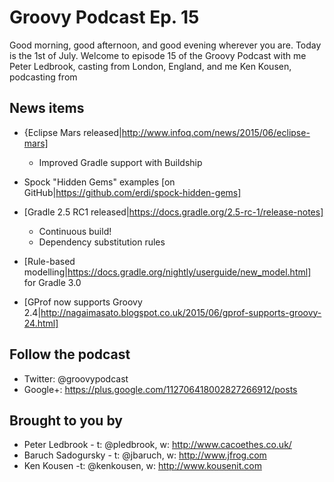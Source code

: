 # Groovy Podcast Ep. 15

Good morning, good afternoon, and good evening wherever you are. Today is the 1st of July. Welcome to episode 15 of the Groovy Podcast with me Peter Ledbrook, casting from London, England, and me Ken Kousen, podcasting from <somewhere>

## News items

* {Eclipse Mars released|http://www.infoq.com/news/2015/06/eclipse-mars]
  * Improved Gradle support with Buildship

* Spock "Hidden Gems" examples [on GitHub|https://github.com/erdi/spock-hidden-gems]

* [Gradle 2.5 RC1 released|https://docs.gradle.org/2.5-rc-1/release-notes]
  * Continuous build!
  * Dependency substitution rules

* [Rule-based modelling|https://docs.gradle.org/nightly/userguide/new_model.html] for Gradle 3.0

* [GProf now supports Groovy 2.4|http://nagaimasato.blogspot.co.uk/2015/06/gprof-supports-groovy-24.html]

## Follow the podcast

* Twitter: @groovypodcast
* Google+: https://plus.google.com/112706418002827266912/posts

## Brought to you by

* Peter Ledbrook - t: @pledbrook, w: http://www.cacoethes.co.uk/
* Baruch Sadogursky - t: @jbaruch, w: http://www.jfrog.com
* Ken Kousen -t: @kenkousen, w: http://www.kousenit.com
